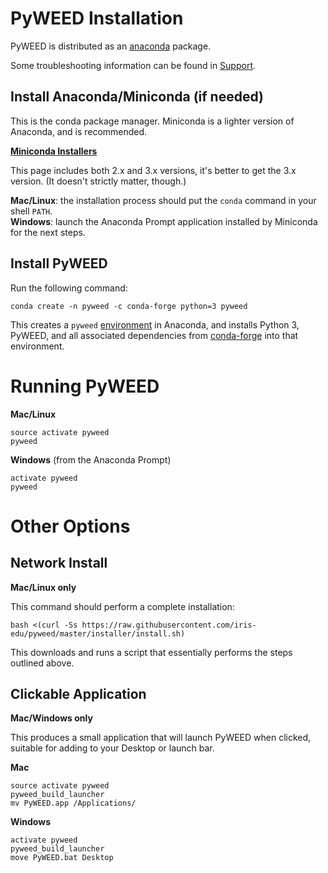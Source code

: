 # PyWEED Installation

PyWEED is distributed as an [anaconda](https://conda.io/docs/) package.

Some troubleshooting information can be found in [Support](Support.md).

## Install Anaconda/Miniconda (if needed)

This is the conda package manager. Miniconda is a lighter version of Anaconda, and is recommended.

__[Miniconda Installers](https://conda.io/miniconda.html)__

This page includes both 2.x and 3.x versions, it's better to get the 3.x version. (It doesn't strictly matter, though.)

__Mac/Linux__: the installation process should put the `conda` command in your shell `PATH`.  
__Windows__: launch the Anaconda Prompt application installed by Miniconda for the next steps.

## Install PyWEED

Run the following command:

```
conda create -n pyweed -c conda-forge python=3 pyweed
```

This creates a `pyweed` [environment](https://conda.io/docs/using/envs.html) in Anaconda, and installs Python 3, PyWEED,
and all associated dependencies from [conda-forge](https://github.com/conda-forge/) into that environment.

# Running PyWEED

__Mac/Linux__

```
source activate pyweed
pyweed
```

__Windows__ (from the Anaconda Prompt)

```
activate pyweed
pyweed
```

# Other Options

## Network Install

__Mac/Linux only__

This command should perform a complete installation:

```
bash <(curl -Ss https://raw.githubusercontent.com/iris-edu/pyweed/master/installer/install.sh)
```

This downloads and runs a script that essentially performs the steps outlined above.

## Clickable Application

__Mac/Windows only__

This produces a small application that will launch PyWEED when clicked, suitable for adding to your Desktop
or launch bar.

__Mac__

```
source activate pyweed
pyweed_build_launcher
mv PyWEED.app /Applications/
```

__Windows__

```
activate pyweed
pyweed_build_launcher
move PyWEED.bat Desktop
```
